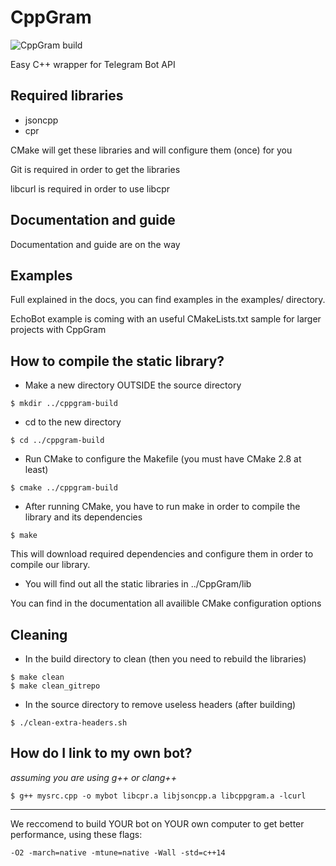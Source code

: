 # CppGram
![CppGram build](https://gitlab.com/WiseDragonStd/CppGram/badges/master/build.svg)

Easy C++ wrapper for Telegram Bot API

## Required libraries

 * jsoncpp
 * cpr

 CMake will get these libraries and will configure them (once) for you

 Git is required in order to get the libraries

 libcurl is required in order to use libcpr

## Documentation and guide
 
 Documentation and guide are on the way

## Examples 
 
 Full explained in the docs, you can find examples in the examples/ directory.
 
 EchoBot example is coming with an useful CMakeLists.txt sample for larger projects with CppGram

## How to compile the static library?


 * Make a new directory OUTSIDE the source directory
 ~~~
 $ mkdir ../cppgram-build
 ~~~

 * cd to the new directory
 ~~~
 $ cd ../cppgram-build
 ~~~

 * Run CMake to configure the Makefile (you must have CMake 2.8 at least)
 ~~~
 $ cmake ../cppgram-build
 ~~~

 * After running CMake, you have to run make in order to compile the library and its dependencies
 ~~~
 $ make
 ~~~

 This will download required dependencies and configure them in order to compile our library.

 * You will find out all the static libraries in ../CppGram/lib

 You can find in the documentation all availible CMake configuration options

## Cleaning 

 * In the build directory to clean (then you need to rebuild the libraries)

 ~~~
 $ make clean
 $ make clean_gitrepo
 ~~~

 * In the source directory to remove useless headers (after building)

 ~~~
 $ ./clean-extra-headers.sh
 ~~~

## How do I link to my own bot?

 *assuming you are using g++ or clang++*

 ~~~
 $ g++ mysrc.cpp -o mybot libcpr.a libjsoncpp.a libcppgram.a -lcurl
 ~~~

 ---

 We reccomend to build YOUR bot on YOUR own computer to get better performance, using these flags:

 ~~~
 -O2 -march=native -mtune=native -Wall -std=c++14
 ~~~



